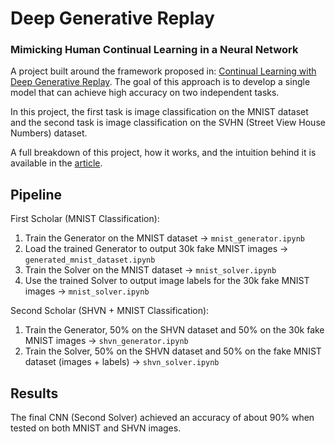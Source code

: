 # Deep Generative Replay 
### Mimicking Human Continual Learning in a Neural Network

A project built around the framework proposed in: [Continual Learning with Deep Generative Replay](https://arxiv.org/pdf/1705.08690.pdf). The goal of this approach is to develop a single model that can achieve high accuracy on two independent tasks.



In this project, the first task is image classification on the MNIST dataset and the second task is image classification on the SVHN (Street View House Numbers) dataset.

A full breakdown of this project, how it works, and the intuition behind it is available in the [article](https://aahaanmaini.medium.com/mimicking-human-continual-learning-in-a-neural-network-c15e1ae11d70).

## Pipeline
First Scholar (MNIST Classification):
1. Train the Generator on the MNIST dataset &rarr; `mnist_generator.ipynb`
2. Load the trained Generator to output 30k fake MNIST images &rarr; `generated_mnist_dataset.ipynb`
3. Train the Solver on the MNIST dataset &rarr; `mnist_solver.ipynb`
4. Use the trained Solver to output image labels for the 30k fake MNIST images &rarr; `mnist_solver.ipynb`

Second Scholar (SHVN + MNIST Classification):  
1. Train the Generator, 50% on the SHVN dataset and 50% on the 30k fake MNIST images &rarr; `shvn_generator.ipynb`
2. Train the Solver, 50% on the SHVN dataset and 50% on the fake MNIST dataset (images + labels) &rarr; `shvn_solver.ipynb`

## Results
The final CNN (Second Solver) achieved an accuracy of about 90% when tested on both MNIST and SHVN images. 
